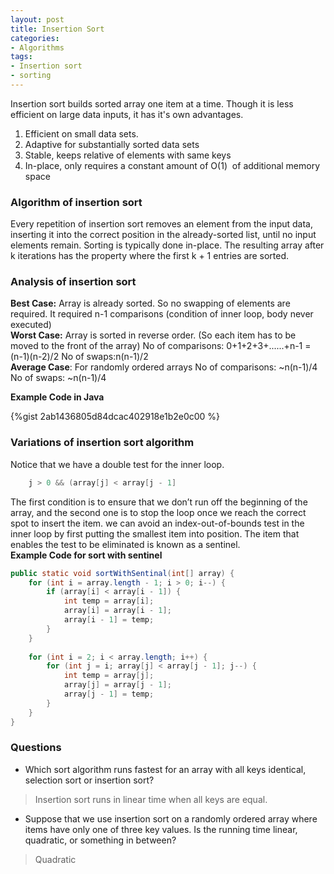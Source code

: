 ```yaml
---
layout: post
title: Insertion Sort
categories:
- Algorithms
tags:
- Insertion sort
- sorting
---
```


Insertion sort builds sorted array one item at a time. Though it is less efficient on large data inputs, it has it's own advantages.

1. Efficient on small data sets.
2. Adaptive for substantially sorted data sets
3. Stable, keeps relative of elements with same keys
4. In-place, only requires a constant amount of O(1)  of additional memory space

### Algorithm of insertion sort

Every repetition of insertion sort removes an element from the input data, inserting it into the correct position in the already-sorted list, until no input elements remain. Sorting is typically done in-place. The resulting array after k iterations has the property where the first k + 1 entries are sorted.

### Analysis of insertion sort
**Best Case:** Array is already sorted. So no swapping of elements are required. It required n-1 comparisons (condition of inner loop, body never executed)  
**Worst Case:** Array is sorted in reverse order. (So each item has to be moved to the front of the array)
No of comparisons: 0+1+2+3+......+n-1 = (n-1)(n-2)/2
No of swaps:n(n-1)/2  
**Average Case**: For randomly ordered arrays
No of comparisons: ~n(n-1)/4
No of swaps: ~n(n-1)/4

**Example Code in Java** 

{%gist 2ab1436805d84dcac402918e1b2e0c00 %}

### Variations of insertion sort algorithm

Notice that we have a double test for the inner loop.  
 
```java
    j > 0 && (array[j] < array[j - 1]
```


The first condition is to ensure that we don’t run off the beginning of the array, and the second one is to stop the loop once we reach the correct spot to insert the item. we can avoid an index-out-of-bounds test in the inner loop by first putting the smallest item into position. The item that enables the test to be eliminated is known as a sentinel.  
**Example Code for sort with sentinel**
 

```java    
public static void sortWithSentinal(int[] array) {
   	for (int i = array.length - 1; i > 0; i--) {
   		if (array[i] < array[i - 1]) {
   			int temp = array[i];
   			array[i] = array[i - 1];
   			array[i - 1] = temp;
   		}
   	}
   
   	for (int i = 2; i < array.length; i++) {
   		for (int j = i; array[j] < array[j - 1]; j--) {
   			int temp = array[j];
   			array[j] = array[j - 1];
   			array[j - 1] = temp;
   		}
   	}
}

```



### Questions
* Which sort algorithm runs fastest for an array with all keys identical, selection sort or insertion sort?  
> Insertion sort runs in linear time when all keys are equal.

* Suppose that we use insertion sort on a randomly ordered array where items have only one of three key values. Is the running time linear, quadratic, or something in between?  
> Quadratic
